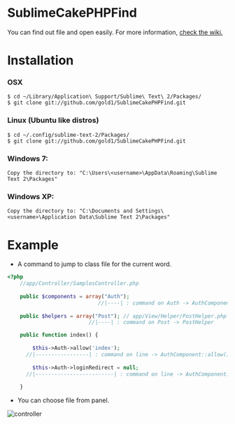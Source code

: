 SublimeCakePHPFind
==================
You can find out file and open easily.
For more information, [check the wiki.](https://github.com/gold1/SublimeCakePHPFind/wiki/Wiki)

# Installation
### OSX

    $ cd ~/Library/Application\ Support/Sublime\ Text\ 2/Packages/
    $ git clone git://github.com/gold1/SublimeCakePHPFind.git

### Linux (Ubuntu like distros)

    $ cd ~/.config/sublime-text-2/Packages/
    $ git clone git://github.com/gold1/SublimeCakePHPFind.git

### Windows 7:

    Copy the directory to: "C:\Users\<username>\AppData\Roaming\Sublime Text 2\Packages"

### Windows XP:

    Copy the directory to: "C:\Documents and Settings\<username>\Application Data\Sublime Text 2\Packages"

# Example

- A command to jump to class file for the current word.

```php
<?php
    //app/Controller/SamplesController.php
    
    public $components = array("Auth");
                             //|----| : command on Auth -> AuthComponent
                             
    public $helpers = array("Post"); // app/View/Helper/PostHelper.php
                          //|----| : command on Post -> PostHelper

    public function index() {
        
        $this->Auth->allow('index');
      //|-----------------| : command on line -> AuthComponent::allow()
        
        $this->Auth->loginRedirect = null;
      //|-------------------------| : command on line -> AuthComponent::$loginRedirect
        
    }
```

- You can choose file from panel.

![controller](https://raw.github.com/gold1/SublimeCakePHPFind/master/docs/0001.png)

